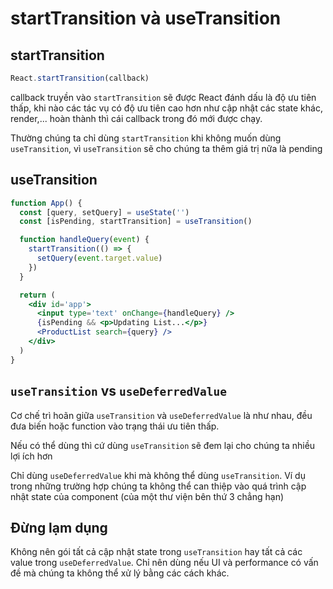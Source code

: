 # startTransition và useTransition

## startTransition

```jsx
React.startTransition(callback)
```

callback truyền vào `startTransition` sẽ được React đánh dấu là độ ưu tiên thấp, khi nào các tác vụ có độ ưu tiên cao hơn như cập nhật các state khác, render,... hoàn thành thì cái callback trong đó mới được chạy.

Thường chúng ta chỉ dùng `startTransition` khi không muốn dùng `useTransition`, vì `useTransition` sẽ cho chúng ta thêm giá trị nữa là pending

## useTransition

```jsx
function App() {
  const [query, setQuery] = useState('')
  const [isPending, startTransition] = useTransition()

  function handleQuery(event) {
    startTransition(() => {
      setQuery(event.target.value)
    })
  }

  return (
    <div id='app'>
      <input type='text' onChange={handleQuery} />
      {isPending && <p>Updating List...</p>}
      <ProductList search={query} />
    </div>
  )
}
```

## `useTransition` vs `useDeferredValue`

Cơ chế trì hoãn giữa `useTransition` và `useDeferredValue` là như nhau, đều đưa biến hoặc function vào trạng thái ưu tiên thấp.

Nếu có thể dùng thì cứ dùng `useTransition` sẽ đem lại cho chúng ta nhiều lợi ích hơn

Chỉ dùng `useDeferredValue` khi mà không thể dùng `useTransition`. Ví dụ trong những trường hợp chúng ta không thể can thiệp vào quá trình cập nhật state của component (của một thư viện bên thứ 3 chẳng hạn)

## Đừng lạm dụng

Không nên gói tất cả cập nhật state trong `useTransition` hay tất cả các value trong `useDeferredValue`. Chỉ nên dùng nếu UI và performance có vấn đề mà chúng ta không thể xử lý bằng các cách khác.
